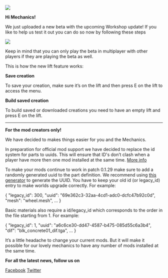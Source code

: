 ![](http://i.imgur.com/vVArjGa.png)

**Hi Mechanics!** 


We just uploaded a new beta with the upcoming Workshop update! 
If you like to help us test it out you can do so now by following these steps

![](http://i.imgur.com/1xOkRGv.png)

Keep in mind that you can only play the beta in multiplayer with 
other players if they are playing the beta as well. 

This is how the new lift feature works:



**Save creation**

To save your creation, make sure it’s on the lift and then press E on the lift to access the menu. 

**Build saved creation**

To build saved or downloaded creations you need to have an empty lift and press E on the lift.

------------------------------------------------------------------------------------------------------------------------

**For the mod  creators only!**


We have decided to makes things easier for you and the Mechanics. 

In preparation for official mod support we have decided to replace the id system for parts to uuids. This will ensure that ID's don’t clash when a player have more then one mod installed
at the same time.
[More info](https://en.wikipedia.org/wiki/Universally_unique_identifier)

To make your mods continue to work in patch 0.1.29 make sure to add a randomly generated uuid to the part definition.
We recommend using [this generator](https://www.uuidgenerator.net/version4) to generate the UUID.
You have to keep your old id (or legacy_id) entry to make worlds upgrade correctly.
For example:

{
 "legacy_id": 300,
 "uuid": "69e362c3-32aa-4cd1-adc0-dcfc47b92c0d",
 "mesh": "wheel.mesh",
 ...
}

Basic materials also require a id/legacy_id which corresponds to the order in the file starting from 1.
For example:

{
 "legacy_id": 1,
 "uuid": "a6c6ce30-dd47-4587-b475-085d55c6a3b4",
 "dif": "blk_concrete01_dif.tga",
 ...
}

It’s a little headache to change your current mods. But it will make it possible for our lovely mechanics to have any number of mods installed at the same time.

**For all the latest news, follow us on** 

[Facebook](https://www.facebook.com/scrapmechanic/)
[Twitter](https://twitter.com/ScrapMechanic)